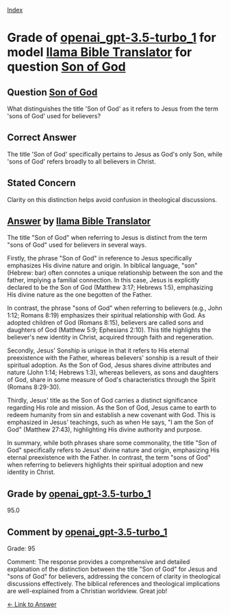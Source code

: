 
[Index](../../../../index.md)
# Grade of [openai_gpt-3.5-turbo_1](../../../grading_models/openai_gpt-3.5-turbo_1.md) for model [llama Bible Translator](../../../answering_models/llama_Bible_Translator.md) for question [Son of God](../../../questions/Son_of_God.md)

## Question [Son of God](../../../questions/Son_of_God.md)
What distinguishes the title 'Son of God' as it refers to Jesus from the term 'sons of God' used for believers?

## Correct Answer
The title 'Son of God' specifically pertains to Jesus as God's only Son, while 'sons of God' refers broadly to all believers in Christ.

## Stated Concern
Clarity on this distinction helps avoid confusion in theological discussions.

## [Answer](../Son_of_God.md) by [llama Bible Translator](../../../answering_models/llama_Bible_Translator.md)
The title "Son of God" when referring to Jesus is distinct from the term "sons of God" used for believers in several ways.

Firstly, the phrase "Son of God" in reference to Jesus specifically emphasizes His divine nature and origin. In biblical language, "son" (Hebrew: bar) often connotes a unique relationship between the son and the father, implying a familial connection. In this case, Jesus is explicitly declared to be the Son of God (Matthew 3:17; Hebrews 1:5), emphasizing His divine nature as the one begotten of the Father.

In contrast, the phrase "sons of God" when referring to believers (e.g., John 1:12; Romans 8:19) emphasizes their spiritual relationship with God. As adopted children of God (Romans 8:15), believers are called sons and daughters of God (Matthew 5:9; Ephesians 2:10). This title highlights the believer's new identity in Christ, acquired through faith and regeneration.

Secondly, Jesus' Sonship is unique in that it refers to His eternal preexistence with the Father, whereas believers' sonship is a result of their spiritual adoption. As the Son of God, Jesus shares divine attributes and nature (John 1:14; Hebrews 1:3), whereas believers, as sons and daughters of God, share in some measure of God's characteristics through the Spirit (Romans 8:29-30).

Thirdly, Jesus' title as the Son of God carries a distinct significance regarding His role and mission. As the Son of God, Jesus came to earth to redeem humanity from sin and establish a new covenant with God. This is emphasized in Jesus' teachings, such as when He says, "I am the Son of God" (Matthew 27:43), highlighting His divine authority and purpose.

In summary, while both phrases share some commonality, the title "Son of God" specifically refers to Jesus' divine nature and origin, emphasizing His eternal preexistence with the Father. In contrast, the term "sons of God" when referring to believers highlights their spiritual adoption and new identity in Christ.

## Grade by [openai_gpt-3.5-turbo_1](../../../grading_models/openai_gpt-3.5-turbo_1.md)
95.0

## Comment by [openai_gpt-3.5-turbo_1](../../../grading_models/openai_gpt-3.5-turbo_1.md)
Grade: 95

Comment: The response provides a comprehensive and detailed explanation of the distinction between the title "Son of God" for Jesus and "sons of God" for believers, addressing the concern of clarity in theological discussions effectively. The biblical references and theological implications are well-explained from a Christian worldview. Great job!

[&lt;- Link to Answer](../Son_of_God.md)
